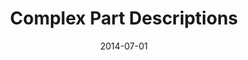 ﻿---
title: Complex Part Descriptions
toc: false
type: specs
layout:  package
date: "2014-07-01"
draft: false
specification: VEC
version: 1.1.1
documentType: "Recommendation"
elementType:  Package
menu:
  VEC-1.1.1:    
    identifier: complex-part-descriptions
    weight: 1007 

# Prev/next pager order (if `docs_section_pager` enabled in `params.toml`)
weight: 1007
---
